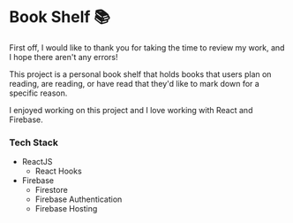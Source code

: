 # Book Shelf 📚

First off, I would like to thank you for taking the time to review my work, and I hope there aren't any errors!

This project is a personal book shelf that holds books that users plan on reading, are reading, or have read that they'd like to mark down for a specific reason.

I enjoyed working on this project and I love working with React and Firebase.

### Tech Stack
* ReactJS
    * React Hooks
* Firebase
    * Firestore
    * Firebase Authentication
    * Firebase Hosting